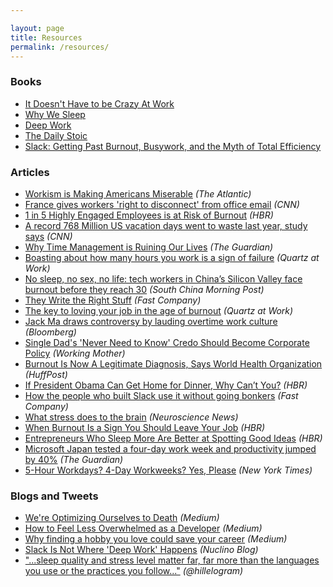 ```yaml
---

layout: page
title: Resources
permalink: /resources/
---
```


### Books

* [It Doesn't Have to be Crazy At Work](https://basecamp.com/books/calm)
* [Why We Sleep](https://www.simonandschuster.com/books/Why-We-Sleep/Matthew-Walker/9781501144325)
* [Deep Work](http://www.calnewport.com/books/deep-work/)
* [The Daily Stoic](https://dailystoic.com)
* [Slack: Getting Past Burnout, Busywork, and the Myth of Total Efficiency](https://www.penguinrandomhouse.com/books/39276/slack-by-tom-demarco/9780767907699/)

### Articles

* [Workism is Making Americans Miserable](https://www.theatlantic.com/ideas/archive/2019/02/religion-workism-making-americans-miserable/583441/) _(The Atlantic)_
* [France gives workers 'right to disconnect' from office email](https://money.cnn.com/2017/01/02/technology/france-office-email-workers-law/index.html) _(CNN)_
* [1 in 5 Highly Engaged Employees is at Risk of Burnout](https://hbr.org/2018/02/1-in-5-highly-engaged-employees-is-at-risk-of-burnout) _(HBR)_
* [A record 768 Million US vacation days went to waste last year, study says](https://www.cnn.com/travel/article/unused-vacation-days-trnd/index.html) _(CNN)_
* [Why Time Management is Ruining Our Lives](https://www.theguardian.com/technology/2016/dec/22/why-time-management-is-ruining-our-lives) _(The Guardian)_
* [Boasting about how many hours you work is a sign of failure](https://qz.com/work/1486863/boasting-about-how-many-hours-you-work-is-a-sign-of-failure/) _(Quartz at Work)_
* [No sleep, no sex, no life: tech workers in China’s Silicon Valley face burnout before they reach 30](https://www.scmp.com/tech/apps-social/article/3002533/no-sleep-no-sex-no-life-tech-workers-chinas-silicon-valley-face) _(South China Morning Post)_
* [They Write the Right Stuff](https://www.fastcompany.com/28121/they-write-right-stuff) _(Fast Company)_
* [The key to loving your job in the age of burnout](https://qz.com/work/1571065/how-to-love-your-job-and-avoid-burnout/) _(Quartz at Work)_
* [Jack Ma draws controversy by lauding overtime work culture](https://www.bnnbloomberg.ca/jack-ma-draws-controversy-by-lauding-overtime-work-culture-1.1243536) _(Bloomberg)_
* [Single Dad's 'Never Need to Know' Credo Should Become Corporate Policy](https://www.workingmother.com/ian-sohn-linkedin-post-never-need-to-know) _(Working Mother)_
* [Burnout Is Now A Legitimate Diagnosis, Says World Health Organization](https://www.huffpost.com/entry/burnout-who-medical-diagnosis_n_5ced5943e4b0bbe6e3340dc4) _(HuffPost)_
* [If President Obama Can Get Home for Dinner, Why Can’t You?](https://hbr.org/2014/03/if-president-obama-can-get-home-for-dinner-why-cant-you) _(HBR)_
* [How the people who built Slack use it without going bonkers](https://www.fastcompany.com/90367875/how-the-people-who-built-slack-use-it-without-going-bonkers) _(Fast Company)_
* [What stress does to the brain](https://neurosciencenews.com/brain-stress-14580/) _(Neuroscience News)_
* [When Burnout Is a Sign You Should Leave Your Job](https://hbr.org/2018/01/when-burnout-is-a-sign-you-should-leave-your-job) _(HBR)_
* [Entrepreneurs Who Sleep More Are Better at Spotting Good Ideas](https://hbr.org/2019/10/entrepreneurs-who-sleep-more-are-better-at-spotting-good-ideas) _(HBR)_
* [Microsoft Japan tested a four-day work week and productivity jumped by 40%](https://www.theguardian.com/technology/2019/nov/04/microsoft-japan-four-day-work-week-productivity) _(The Guardian)_
* [5-Hour Workdays? 4-Day Workweeks? Yes, Please](https://www.nytimes.com/2019/11/06/opinion/five-hour-workday-experiment.html) _(New York Times)_

### Blogs and Tweets

* [We're Optimizing Ourselves to Death](https://medium.com/s/buy-yourself/were-optimizing-ourselves-to-death-d41a3e7cc25a) _(Medium)_
* [How to Feel Less Overwhelmed as a Developer](https://medium.com/@juliahaigh/how-to-feel-less-overwhelmed-as-a-developer-79bc816709de ) _(Medium)_
* [Why finding a hobby you love could save your career](https://medium.com/swlh/why-finding-a-hobby-you-love-could-save-your-career-c12550749a04) _(Medium)_
* [Slack Is Not Where 'Deep Work' Happens](https://blog.nuclino.com/slack-is-not-where-deep-work-happens) _(Nuclino Blog)_
* ["...sleep quality and stress level matter far, far more than the languages you use or the practices you follow..."](https://twitter.com/hillelogram/status/1119709859979714560?s=21) _(@hillelogram)_
